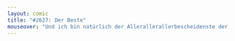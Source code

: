 ```yaml
---
layout: comic
title: "#2627: Der Beste"
mouseover: "Und ich bin natürlich der Allerallerallerbescheidenste der ganzen Welt!"
---
```


